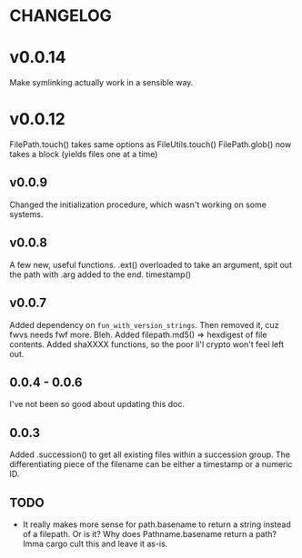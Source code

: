 CHANGELOG
=========

v0.0.14
=======

Make symlinking actually work in a sensible way.

v0.0.12
=======

FilePath.touch() takes same options as FileUtils.touch()
FilePath.glob() now takes a block (yields files one at a time)



v0.0.9
------

Changed the initialization procedure, which wasn't working on some systems.

v0.0.8
------

A few new, useful functions.  .ext() overloaded to take an argument, spit out the path with .arg added to the end.  timestamp() 

v0.0.7
------

Added dependency on `fun_with_version_strings`.  Then removed it, cuz fwvs needs fwf more.  Bleh.
Added filepath.md5() => hexdigest of file contents.
Added shaXXXX functions, so the poor li'l crypto won't feel left out.


0.0.4 - 0.0.6
-------------

I've not been so good about updating this doc.


0.0.3
-----

Added .succession() to get all existing files within a succession group.  The differentiating piece of the filename can be either a timestamp or a numeric ID.


TODO
----

* It really makes more sense for path.basename to return a string instead of a filepath.  Or is it?  Why does Pathname.basename return a path?  Imma cargo cult this and leave it as-is.